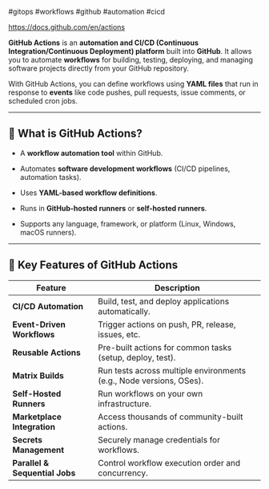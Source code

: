 #gitops #workflows #github #automation #cicd

https://docs.github.com/en/actions

**GitHub Actions** is an **automation and CI/CD (Continuous Integration/Continuous Deployment) platform** built into **GitHub**. It allows you to automate **workflows** for building, testing, deploying, and managing software projects directly from your GitHub repository.

With GitHub Actions, you can define workflows using **YAML files** that run in response to **events** like code pushes, pull requests, issue comments, or scheduled cron jobs.

---

## 🔹 What is GitHub Actions?

- A **workflow automation tool** within GitHub.
    
- Automates **software development workflows** (CI/CD pipelines, automation tasks).
    
- Uses **YAML-based workflow definitions**.
    
- Runs in **GitHub-hosted runners** or **self-hosted runners**.
    
- Supports any language, framework, or platform (Linux, Windows, macOS runners).
    

---

## 🔹 Key Features of GitHub Actions

| Feature                        | Description                                                         |
| ------------------------------ | ------------------------------------------------------------------- |
| **CI/CD Automation**           | Build, test, and deploy applications automatically.                 |
| **Event-Driven Workflows**     | Trigger actions on push, PR, release, issues, etc.                  |
| **Reusable Actions**           | Pre-built actions for common tasks (setup, deploy, test).           |
| **Matrix Builds**              | Run tests across multiple environments (e.g., Node versions, OSes). |
| **Self-Hosted Runners**        | Run workflows on your own infrastructure.                           |
| **Marketplace Integration**    | Access thousands of community-built actions.                        |
| **Secrets Management**         | Securely manage credentials for workflows.                          |
| **Parallel & Sequential Jobs** | Control workflow execution order and concurrency.                   |